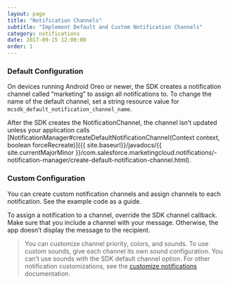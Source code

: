 ```yaml
---
layout: page
title: "Notification Channels"
subtitle: "Implement Default and Custom Notification Channels"
category: notifications
date: 2017-09-15 12:00:00
order: 1
---
```


### Default Configuration

On devices running Android Oreo or newer, the SDK creates a notification channel called “marketing” to assign all notifications to. To change the name of the default channel, set a string resource value for `mcsdk_default_notification_channel_name`.

After the SDK creates the NotificationChannel, the channel isn’t updated unless your application calls [NotificationManager#createDefaultNotificationChannel(Context context, boolean forceRecreate)]({{ site.baseurl}}/javadocs/{{ site.currentMajorMinor }}/com.salesforce.marketingcloud.notifications/-notification-manager/create-default-notification-channel.html).

### Custom Configuration

You can create custom notification channels and assign channels to each notification. See the example code as a guide.

<script src="https://gist.github.com/sfmc-mobilepushsdk/039b14ebd4e9913950dd10a8daa1f54d.js"></script>

To assign a notification to a channel, override the SDK channel callback. Make sure that you include a channel with your message. Otherwise, the app doesn’t display the message to the recipient.

> You can customize channel priority, colors, and sounds. To use custom sounds, give each channel its own sound configuration. You can’t use sounds with the SDK default channel option. For other notification customizations, see the [customize notifications](customize-notifications) documentation.
